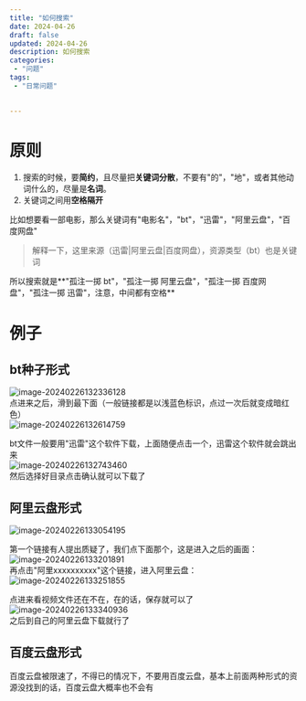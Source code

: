 ```yaml
---
title: "如何搜索"
date: 2024-04-26
draft: false
updated: 2024-04-26
description: 如何搜索
categories:
 - "问题"
tags:
 - "日常问题"
 

---
```




# 原则

1. 搜索的时候，要**简约**，且尽量把**关键词分散**，不要有"的"，"地"，或者其他动词什么的，尽量是**名词**。
2. 关键词之间用**空格隔开**  

比如想要看一部电影，那么关键词有"电影名"，"bt"，"迅雷"，"阿里云盘"，"百度网盘"   

> 解释一下，这里来源（迅雷|阿里云盘|百度网盘），资源类型（bt）也是关键词

所以搜索就是**"孤注一掷 bt"，"孤注一掷 阿里云盘"，"孤注一掷 百度网盘"，"孤注一掷 迅雷"，注意，中间都有空格**  

# 例子

## bt种子形式

![image-20240226132336128](attachments/img/lyx-20241126133403075.png)  
 点进来之后，滑到最下面（一般链接都是以浅蓝色标识，点过一次后就变成暗红色）  
![image-20240226132614759](attachments/img/lyx-20241126133403498.png)

bt文件一般要用"迅雷"这个软件下载，上面随便点击一个，迅雷这个软件就会跳出来  
![image-20240226132743460](attachments/img/lyx-20241126133403970.png)  
然后选择好目录点击确认就可以下载了

## 阿里云盘形式

![image-20240226133054195](attachments/img/lyx-20241126133404394.png)

第一个链接有人提出质疑了，我们点下面那个，这是进入之后的画面：  
![image-20240226133201891](attachments/img/lyx-20241126133404819.png)  
再点击"阿里xxxxxxxxxx"这个链接，进入阿里云盘：  
![image-20240226133251855](attachments/img/lyx-20241126133405243.png)

点进来看视频文件还在不在，在的话，保存就可以了  
![image-20240226133340936](attachments/img/lyx-20241126133405778.png)  
之后到自己的阿里云盘下载就行了

## 百度云盘形式

百度云盘被限速了，不得已的情况下，不要用百度云盘，基本上前面两种形式的资源没找到的话，百度云盘大概率也不会有

